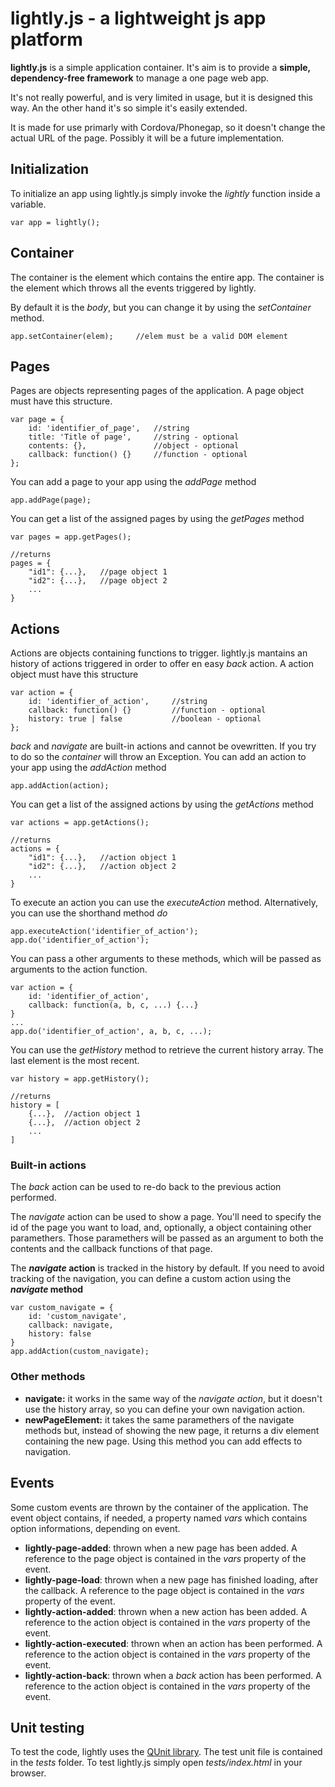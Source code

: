 lightly.js - a lightweight js app platform
=====

**lightly.js** is a simple application container. It's aim is to provide a **simple, dependency-free framework** to manage a one page web app.

It's not really powerful, and is very limited in usage, but it is designed this way. An the other hand it's so simple it's easily extended.

It is made for use primarly with Cordova/Phonegap, so it doesn't change the actual URL of the page. Possibly it will be a future implementation.

## Initialization ##
To initialize an app using lightly.js simply invoke the *lightly* function inside a variable.

	var app = lightly();

## Container ##
The container is the element which contains the entire app. The container is the element which throws all the events triggered by lightly.


By default it is the *body*, but you can change it by using the *setContainer* method.
	
	app.setContainer(elem);		//elem must be a valid DOM element

## Pages ##
Pages are objects representing pages of the application. A page object must have this structure.

   	var page = {
		id: 'identifier_of_page', 	//string
		title: 'Title of page', 	//string - optional
		contents: {},				//object - optional
		callback: function() {}		//function - optional
	};

You can add a page to your app using the *addPage* method
	
	app.addPage(page);

You can get a list of the assigned pages by using the *getPages* method

	var pages = app.getPages();

	//returns
	pages = {
		"id1": {...}, 	//page object 1
		"id2": {...}, 	//page object 2
		...
	}
	


## Actions ##

Actions are objects containing functions to trigger. lightly.js mantains an history of actions triggered in order to offer en easy *back* action. A action object must have this structure

   	var action = {
		id: 'identifier_of_action', 	//string
		callback: function() {}			//function - optional
		history: true | false			//boolean - optional
	};

*back* and *navigate* are built-in actions and cannot be ovewritten. If you try to do so the *container* will throw an Exception. 
You can add an action to your app using the *addAction* method
	
	app.addAction(action);

You can get a list of the assigned actions by using the *getActions* method

	var actions = app.getActions();

	//returns
	actions = {
		"id1": {...}, 	//action object 1
		"id2": {...}, 	//action object 2
		...
	}

To execute an action you can use the *executeAction* method. Alternatively, you can use the shorthand method *do*

	app.executeAction('identifier_of_action');
	app.do('identifier_of_action');

You can pass a other arguments to these methods, which will be passed as arguments to the action function.
	
	var action = {
		id: 'identifier_of_action',
		callback: function(a, b, c, ...) {...}
	}
	...
	app.do('identifier_of_action', a, b, c, ...);

You can use the *getHistory* method to retrieve the current history array. The last element is the most recent.
	
	var history = app.getHistory();

	//returns
	history = [
		{...},	//action object 1
		{...},	//action object 2
		...
	]

### Built-in actions ###
The *back* action can be used to re-do back to the previous action performed.

The *navigate* action can be used to show a page. You'll need to specify the id of the page you want to load, and, optionally, a object containing other paramethers. Those paramethers will be passed as an argument to both the contents and the callback functions of that page.

The ***navigate* action** is tracked in the history by default. If you need to avoid tracking of the navigation, you can define a custom action using the ***navigate* method**

	var custom_navigate = {
		id: 'custom_navigate',
		callback: navigate,
		history: false
	}
	app.addAction(custom_navigate);

### Other methods ###
* **navigate:** it works in the same way of the *navigate action*, but it doesn't use the history array, so you can define your own navigation action.
* **newPageElement:** it takes the same paramethers of the navigate methods but, instead of showing the new page, it returns a div element containing the new page. Using this method you can add effects to navigation.  

## Events ##
Some custom events are thrown by the container of the application. The event object contains, if needed, a property named *vars* which contains option informations, depending on event.

* **lightly-page-added**: thrown when a new page has been added. A reference to the page object is contained in the *vars* property of the event.
* **lightly-page-load**: thrown when a new page has finished loading, after the callback. A reference to the page object is contained in the *vars* property of the event.
* **lightly-action-added**: thrown when a new action has been added. A reference to the action object is contained in the *vars* property of the event.
* **lightly-action-executed**: thrown when an action has been performed. A reference to the action object is contained in the *vars* property of the event.
* **lightly-action-back**: thrown when a *back* action has been performed. A reference to the action object is contained in the *vars* property of the event.

## Unit testing ##
To test the code, lightly uses the [QUnit library](http://api.qunitjs.com/QUnit.test/). The test unit file is contained in the *tests* folder. To test lightly.js simply open *tests/index.html* in your browser.
